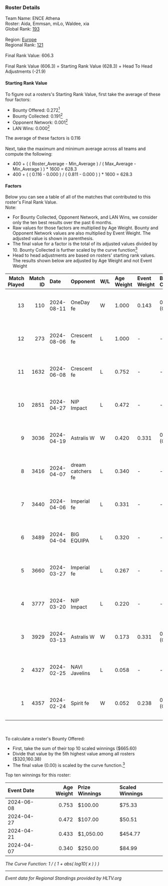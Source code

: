 ### Roster Details<br />
Team Name: ENCE Athena<br />
Roster: Aida, Emmsan, miLo, Waldee, xia<br />
Global Rank: [193](../standings_global.md)<br />
<br />
Region: [Europe]( ../standings_europe.md)<br />
Regional Rank: [121]( ../standings_europe.md)<br />
<br />
Final Rank Value:  606.3<br />
<br />
Final Rank Value (606.3) = Starting Rank Value (628.3) + Head To Head Adjustments (-21.9)<br />

#### Starting Rank Value<br />
To figure out a rosters's Starting Rank Value, first take the average of these four factors:<br />
- Bounty Offered: 0.272[<sup>1</sup>](#table2)
- Bounty Collected: 0.191[<sup>2</sup>](#table1)
- Opponent Network: 0.001[<sup>2</sup>](#table1)
- LAN Wins: 0.000[<sup>2</sup>](#table1)

The average of these factors is 0.116<br />
<br />
Next, take the maximum and minimum average across all teams and compute the following:<br />
- 400 + ( ( Roster_Average - Min_Average ) / ( Max_Average - Min_Average ) ) * 1600 = 628.3
- 400 + ( ( 0.116 - 0.000 ) / ( 0.811 - 0.000 ) ) * 1600 = 628.3


#### Factors<br />
Below you can see a table of all of the matches that contributed to this roster's Final Rank Value.<br />
Note:<br />

- For Bounty Collected, Opponent Network, and LAN Wins, we consider only the ten best results over the past 6 months.
- Raw values for those factors are multiplied by Age Weight. Bounty and Opponent Network values are also multiplied by Event Weight. The adjusted value is shown in parenthesis.
- The final value for a factor is the total of its adjusted values divided by 10. Bounty Collected is further scaled by the curve function[<sup>3</sup>](#curveFunction)
- Head to head adjustments are based on rosters' starting rank values. The results shown below are adjusted by Age Weight and not Event Weight
<span id="table1"></span><br />


| Match Played | Match ID | Date       | Opponent          | W/L | Age Weight | Event Weight | Bounty Collected | Opponent Network | LAN Wins  | H2H Adj. | Roster                              |
| -: | -: | :- | :- | :- | :- | :- | :- | :- | :- | -: | :- |
|           13 |      110 | 2024-08-11 | OneDay fe         | W   | 1.000      | 0.143        | 0.002 (0.000)    | 0.000 (0.000)    | 0 (0.000) |    11.54 | Aida, Emmsan, miLo, Waldee, xia     |
|           12 |      273 | 2024-08-06 | Crescent fe       | L   | 1.000      | -            | -                | -                | -         |   -13.65 | Aida, Emmsan, miLo, Waldee, xia     |
|           11 |     1632 | 2024-06-08 | Crescent fe       | L   | 0.752      | -            | -                | -                | -         |   -10.78 | Aida, Emmsan, Mileyyy, miLo, Waldee |
|           10 |     2851 | 2024-04-27 | NIP Impact        | L   | 0.472      | -            | -                | -                | -         |    -5.68 | Aida, Emmsan, miLo, Waldee, xia     |
|            9 |     3036 | 2024-04-19 | Astralis W        | W   | 0.420      | 0.331        | 0.001 (0.000)    | 0.015 (0.002)    | 0 (0.000) |     6.07 | Aida, Emmsan, miLo, Waldee, xia     |
|            8 |     3416 | 2024-04-07 | dream catchers fe | L   | 0.340      | -            | -                | -                | -         |    -4.10 | Aida, Emmsan, miLo, Waldee, xia     |
|            7 |     3440 | 2024-04-06 | Imperial fe       | L   | 0.331      | -            | -                | -                | -         |    -1.21 | Aida, Emmsan, miLo, Waldee, xia     |
|            6 |     3489 | 2024-04-04 | BIG EQUIPA        | L   | 0.320      | -            | -                | -                | -         |    -3.50 | Aida, Emmsan, miLo, Waldee, xia     |
|            5 |     3660 | 2024-03-27 | Imperial fe       | L   | 0.267      | -            | -                | -                | -         |    -1.00 | Aida, Emmsan, miLo, Waldee, xia     |
|            4 |     3777 | 2024-03-20 | NIP Impact        | L   | 0.220      | -            | -                | -                | -         |    -2.85 | Aida, Emmsan, miLo, Waldee, xia     |
|            3 |     3929 | 2024-03-13 | Astralis W        | W   | 0.173      | 0.331        | 0.002 (0.000)    | 0.050 (0.003)    | 0 (0.000) |     2.85 | Aida, Emmsan, miLo, Waldee, xia     |
|            2 |     4327 | 2024-02-25 | NAVI Javelins     | L   | 0.058      | -            | -                | -                | -         |    -0.53 | Aida, Emmsan, miLo, Waldee, xia     |
|            1 |     4357 | 2024-02-24 | Spirit fe         | W   | 0.052      | 0.238        | 0.005 (0.000)    | 0.129 (0.002)    | 0 (0.000) |     0.87 | Aida, Emmsan, miLo, Waldee, xia     |

<br />
<span id="table2"></span><br />
To calculate a roster's Bounty Offered:<br />

- First, take the sum of their top 10 scaled winnings ($665.60)
- Divide that value by the 5th highest value among all rosters ($320,160.38)
- The final value (0.00) is scaled by the curve function.[<sup>3</sup>](#curveFunction)

Top ten winnings for this roster:<br />

| Event Date | Age Weight | Prize Winnings | Scaled Winnings |
| :- | -: | :- | :- |
| 2024-06-08 |      0.753 | $100.00        | $75.33          |
| 2024-04-27 |      0.472 | $107.00        | $50.51          |
| 2024-04-21 |      0.433 | $1,050.00      | $454.77         |
| 2024-04-07 |      0.340 | $250.00        | $84.99          |


<span id="curveFunction"></span>_The Curve Function: 1 / ( 1 + abs( log10( x ) ) )_<br />

---
_Event data for Regional Standings provided by HLTV.org_<br />
